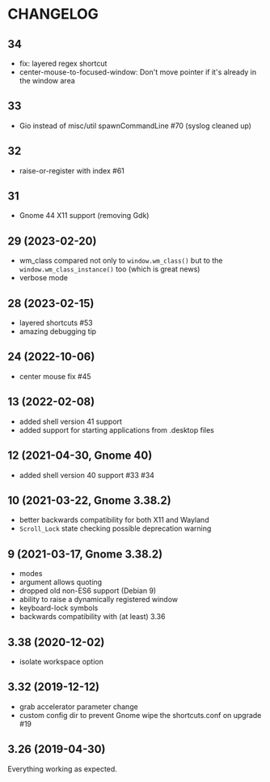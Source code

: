 # CHANGELOG

## 34
- fix: layered regex shortcut
- center-mouse-to-focused-window: Don't move pointer if it's already in the window area

## 33
- Gio instead of misc/util spawnCommandLine #70 (syslog cleaned up)

## 32
- raise-or-register with index #61

## 31
- Gnome 44 X11 support (removing Gdk)

## 29 (2023-02-20)
- wm_class compared not only to `window.wm_class()` but to the `window.wm_class_instance()` too (which is great news)
- verbose mode

## 28 (2023-02-15)
- layered shortcuts #53
- amazing debugging tip

## 24 (2022-10-06)
- center mouse fix #45

## 13 (2022-02-08)
- added shell version 41 support
- added support for starting applications from .desktop files

## 12 (2021-04-30, Gnome 40)
- added shell version 40 support #33 #34

## 10 (2021-03-22, Gnome 3.38.2)
- better backwards compatibility for both X11 and Wayland
- `Scroll_Lock` state checking possible deprecation warning

## 9 (2021-03-17, Gnome 3.38.2)
- modes
- argument allows quoting
- dropped old non-ES6 support (Debian 9)
- ability to raise a dynamically registered window
- keyboard-lock symbols
- backwards compatibility with (at least) 3.36

## 3.38 (2020-12-02)
- isolate workspace option

## 3.32 (2019-12-12)
- grab accelerator parameter change
- custom config dir to prevent Gnome wipe the shortcuts.conf on upgrade #19

## 3.26 (2019-04-30)
Everything working as expected.
